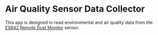# Air Quality Sensor Data Collector

This app is designed to read environmental and air quality data from the [ES642 Remote Dust Monitor](https://metone.com/products/es-642/) sensor.
